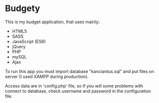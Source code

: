 # Budgety

This is my budget application, that uses mainly:
- HTML5
- SASS
- JavaScript (ES6)
- jQuery
- PHP
- mySQL
- Ajax

To run this app you must import database "kanciantus.sql" and put files on server (I used XAMPP during production).

Access data are in 'config.php' file, so if you will some problems with connect to database, check username and password in the configuration file.

